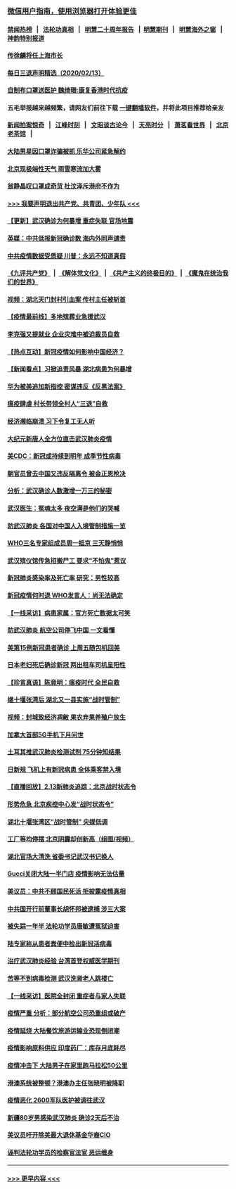 ### [微信用户指南，使用浏览器打开体验更佳](https://github.com/gfw-breaker/banned-news1/blob/master/indexes/wechat-guide.md?t=0)
#### [禁闻热榜](热点新闻.md?t=0)  &nbsp;&nbsp;|&nbsp;&nbsp; [法轮功真相](https://github.com/gfw-breaker/truth/blob/master/README.md?t=0) &nbsp;&nbsp;|&nbsp;&nbsp; [明慧二十周年报告](https://github.com/gfw-breaker/mh-reports/blob/master/README.md?t=0) &nbsp;&nbsp;|&nbsp;&nbsp;[明慧期刊](https://github.com/gfw-breaker/mh-qikan) &nbsp;&nbsp;|&nbsp;&nbsp; [明慧海外之窗](https://github.com/gfw-breaker/mh-news/blob/master/README.md?t=0) &nbsp;&nbsp;|&nbsp;&nbsp; [神韵特别报道](https://github.com/gfw-breaker/mh-news/blob/master/shenyun.md?t=0)
#### [传徐麟将任上海市长](../pages/nsc413/n11867709.md?t=02141144) 
#### [每日三退声明精选（2020/02/13）](../pages/nsc413/n11867712.md?t=02141144) 
#### [自制布口罩送医护 魏绮珊:康复香港时代抗疫](../pages/nsc413/n11867481.md?t=02141144) 
#### 五毛举报越来越频繁，请网友们前往下载 [一键翻墙软件](https://github.com/gfw-breaker/ssr-accounts)，并将此项目推荐给亲友
#### [新闻拍案惊奇](https://github.com/gfw-breaker/banned-news1/blob/master/pages/link4.md) &nbsp;&nbsp;|&nbsp;&nbsp; [江峰时刻](https://github.com/gfw-breaker/banned-news1/blob/master/pages/link4.md) &nbsp;&nbsp;|&nbsp;&nbsp; [文昭谈古论今](https://github.com/gfw-breaker/banned-news1/blob/master/pages/link4.md) &nbsp;&nbsp;|&nbsp;&nbsp; [天亮时分](https://github.com/gfw-breaker/banned-news1/blob/master/pages/link4.md) &nbsp;&nbsp;|&nbsp;&nbsp; [萧茗看世界](https://github.com/gfw-breaker/banned-news1/blob/master/pages/link4.md) &nbsp;&nbsp;|&nbsp;&nbsp; [北京老茶馆](https://github.com/gfw-breaker/banned-news1/blob/master/pages/link4.md) &nbsp;&nbsp;|&nbsp;&nbsp; 
#### [大陆男星因口罩诈骗被抓 乐华公司紧急解约](../pages/nsc413/n11867354.md?t=02141144) 
#### [北京现极端性天气 雨雪寒流加大雾](../pages/nsc413/n11867619.md?t=02141144) 
#### [翁静晶叹口罩成奇货 杜汶泽斥港府不作为](../pages/nsc413/n11867016.md?t=02141144) 
#### [>>> 我要声明退出共产党、共青团、少年队 <<<](https://github.com/begood0513/goodnews/blob/master/quit/letter.md) 
#### [【更新】武汉确诊为何暴增 重症失联 官场地震](../pages/nsc413/n11801312.md?t=02141144) 
#### [英媒：中共低报新冠确诊数 海内外同声谴责](../pages/nsc413/n11867421.md?t=02141144) 
#### [中共疫情数据受质疑 川普：永远不知道真假](../pages/nsc413/n11867195.md?t=02141144) 
#### [《九评共产党》](https://github.com/begood0513/9ping.md/blob/master/README.md) &nbsp;|&nbsp; [《解体党文化》](../../../../jtdwh.md/blob/master/README.md)  &nbsp;|&nbsp; [《共产主义的终极目的》](../../../../gczydzjmd.md/blob/master/README.md) &nbsp;|&nbsp; [《魔鬼在统治我们的世界》](../../../../mgztzwmdsj.md/blob/master/README.md) 
#### [视频：湖北天门封村引血案 传村主任被斩首](../pages/nsc413/n11867382.md?t=02141144) 
#### [【疫情最前线】多地殡葬业急援武汉](../pages/nsc413/n11866914.md?t=02141144) 
#### [李克强又提就业 企业灾难中被迫裁员自救](../pages/nsc413/n11867323.md?t=02141144) 
#### [【热点互动】新冠疫情如何影响中国经济？](../pages/nsc413/n11867208.md?t=02141144) 
#### [【新闻看点】习掀追责风暴 湖北病患为何暴增](../pages/nsc413/n11867035.md?t=02141144) 
#### [华为被美追加新指控 密谋违反《反黑法案》](../pages/nsc413/n11867191.md?t=02141144) 
#### [瘟疫肆虐 村长带领全村人“三退”自救](../pages/nsc413/n11861714.md?t=02141144) 
#### [经济濒临崩溃 习下令复工无人听](../pages/nsc413/n11867269.md?t=02141144) 
#### [大纪元新唐人全方位直击武汉肺炎疫情](../pages/nsc413/n11859405.md?t=02141144) 
#### [美CDC：新冠或持续到明年 成季节性病毒](../pages/nsc413/n11867279.md?t=02141144) 
#### [朝官员曾去中国又违反隔离令 被金正恩枪决](../pages/nsc413/n11867087.md?t=02141144) 
#### [分析：武汉确诊人数激增一万三的秘密](../pages/nsc413/n11866187.md?t=02141144) 
#### [武汉医生：冤魂太多 夜空满是他们的哭喊](../pages/nsc413/n11867107.md?t=02141144) 
#### [防武汉肺炎 各国对中国人入境管制措施一览](../pages/nsc413/n11838726.md?t=02141144) 
#### [WHO三名专家组成员周一抵京 三天静悄悄](../pages/nsc413/n11866947.md?t=02141144) 
#### [武汉殡仪馆传急招搬尸工 要求“不怕鬼”惹议](../pages/nsc413/n11866834.md?t=02141144) 
#### [新冠肺炎感染率及死亡率 研究：男性较高](../pages/nsc413/n11866956.md?t=02141144) 
#### [新冠疫情何时退 WHO发言人：尚无法确定](../pages/nsc413/n11866864.md?t=02141144) 
#### [【一线采访】病患家属：官方死亡数据太可笑](../pages/nsc413/n11866840.md?t=02141144) 
#### [防武汉肺炎 航空公司停飞中国 一文看懂](../pages/nsc413/n11866800.md?t=02141144) 
#### [美第15例新冠患者确诊 上周五随包机回美](../pages/nsc413/n11866852.md?t=02141144) 
#### [日本老妇死后确诊新冠 两出租车司机呈阳性](../pages/nsc413/n11866755.md?t=02141144) 
#### [【珍言真语】陈竟明：瘟疫时代 全民自救](../pages/nsc413/n11866765.md?t=02141144) 
#### [继十堰张湾后 湖北又一县实施“战时管制”](../pages/nsc413/n11866748.md?t=02141144) 
#### [视频：封城致经济凋敝 果农弃果养殖户放生](../pages/nsc413/n11866120.md?t=02141144) 
#### [加拿大首部5G手机下月问世](../pages/nsc413/n11864631.md?t=02141144) 
#### [土耳其推武汉肺炎检测试剂 75分钟知结果](../pages/nsc413/n11866520.md?t=02141144) 
#### [日新规 飞机上有新冠病患 全体乘客禁入境](../pages/nsc413/n11866233.md?t=02141144) 
#### [【直播回放】2.13新肺炎追踪：北京战时状态令](../pages/nsc413/n11866261.md?t=02141144) 
#### [形势危急 北京疾控中心发“战时状态令”](../pages/nsc413/n11866362.md?t=02141144) 
#### [湖北十堰张湾区“战时管制” 央媒低调](../pages/nsc413/n11866013.md?t=02141144) 
#### [工厂等均停摆 北京阴霾却创新高（组图/视频）](../pages/nsc413/n11865856.md?t=02141144) 
#### [湖北官场大清洗 省委书记武汉书记换人](../pages/nsc413/n11865112.md?t=02141144) 
#### [Gucci关闭大陆一半门店 疫情影响无法估量](../pages/nsc413/n11865799.md?t=02141144) 
#### [美议员：中共不顾国民死活 拒披露疫情真相](../pages/nsc413/n11866147.md?t=02141144) 
#### [中共国开行前董事长胡怀邦被逮捕 涉三大案](../pages/nsc413/n11865943.md?t=02141144) 
#### [被失踪一年半 法轮功学员唐敏遭冤狱迫害](../pages/nsc413/n11863707.md?t=02141144) 
#### [陆专家称从患者粪便中检出新冠活病毒](../pages/nsc413/n11865858.md?t=02141144) 
#### [治疗武汉肺炎经验 台湾首登权威医学期刊](../pages/nsc413/n11865669.md?t=02141144) 
#### [苦等不到病毒检测 武汉洗肾老人跳楼亡](../pages/nsc413/n11866020.md?t=02141144) 
#### [【一线采访】医院全封闭 重症者与家人失联](../pages/nsc413/n11864778.md?t=02141144) 
#### [疫情严重 分析：部分航空公司恐重组或破产](../pages/nsc413/n11865138.md?t=02141144) 
#### [疫情延烧 大陆餐饮旅游运输业恐现倒闭潮](../pages/nsc413/n11865608.md?t=02141144) 
#### [疫情影响原料供应 印度药厂：库存月底耗尽](../pages/nsc413/n11865151.md?t=02141144) 
#### [疫情冲击下 大陆男子在家里跑马拉松50公里](../pages/nsc413/n11865585.md?t=02141144) 
#### [港澳系统被整顿？港澳办主任张晓明被降职](../pages/nsc413/n11865277.md?t=02141144) 
#### [疫情恶化 2600军队医护被调往武汉](../pages/nsc413/n11865111.md?t=02141144) 
#### [新疆80岁男感染武汉肺炎 确诊2天后不治](../pages/nsc413/n11865260.md?t=02141144) 
#### [美议员吁开除美最大退休基金华裔CIO](../pages/nsc413/n11865230.md?t=02141144) 
#### [诬判法轮功学员的检察官法官 恶运缠身](../pages/nsc413/n11864380.md?t=02141144) 

----
#### [ >>> 更早内容 <<< ](../indexes/nsc413-earlier.md)
